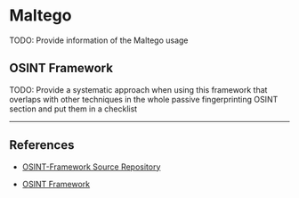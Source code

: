 # Maltego

TODO: Provide information of the Maltego usage

## OSINT Framework

TODO: Provide a systematic approach when using this framework that overlaps with other techniques in the whole passive fingerprinting OSINT section and put them in a checklist

---
## References

- [OSINT-Framework Source Repository](https://github.com/lockfale/OSINT-Framework)

- [OSINT Framework](https://osintframework.com/)